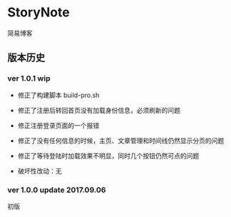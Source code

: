 
# StoryNote

简易博客

## 版本历史

### ver 1.0.1 wip

* 修正了构建脚本 build-pro.sh

* 修正了注册后转回首页没有加载身份信息，必须刷新的问题

* 修正注册登录页面的一个报错

* 修正了没有任何信息的时候，主页、文章管理和时间线仍然显示分页的问题

* 修正了等待登陆时加载效果不明显，同时几个按钮仍然可点的问题

* 破坏性改动：无

### ver 1.0.0 update 2017.09.06

初版

